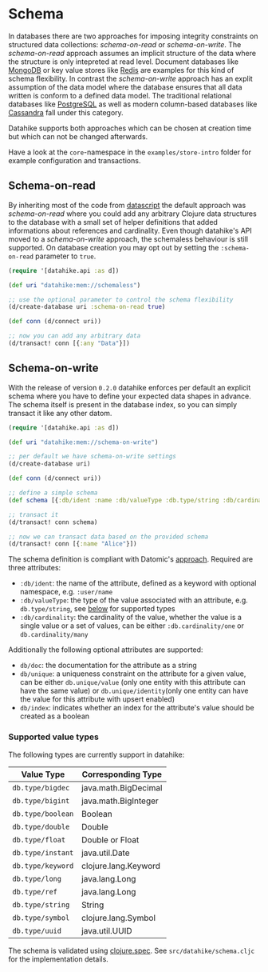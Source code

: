 # Schema
In databases there are two approaches for imposing integrity constraints on
structured data collections: *schema-on-read* or *schema-on-write*. 
The *schema-on-read* approach assumes an implicit structure of the data where
the structure is only intepreted at read level. Document databases like 
[MongoDB](https://www.mongodb.com/) or key value stores like 
[Redis](https://redis.io/) are examples for this kind of schema flexibility. In
contrast the *schema-on-write* approach has an explit assumption of the data 
model where the database ensures that all data written is conform to a defined 
data model. The traditional relational databases like 
[PostgreSQL](https://www.postgresql.org/) as well as modern column-based 
databases like [Cassandra](https://cassandra.apache.org/) fall under this 
category.

Datahike supports both approaches which can be chosen at creation time but which can
not be changed afterwards.

Have a look at the `core`-namespace in the `examples/store-intro` folder for
example configuration and transactions. 

## Schema-on-read
By inheriting most of the code from
[datascript](https://github.com/tonsky/datascript) the default approach was
*schema-on-read* where you could add any arbitrary Clojure data structures to
the database with a small set of helper definitions that added informations
about references and cardinality. Even though datahike's API moved to a
*schema-on-write* approach, the schemaless behaviour is still supported. On
database creation you may opt out by setting the `:schema-on-read` parameter to `true`.

```clojure
(require '[datahike.api :as d])

(def uri "datahike:mem://schemaless")

;; use the optional parameter to control the schema flexibility
(d/create-database uri :schema-on-read true)

(def conn (d/connect uri))

;; now you can add any arbitrary data
(d/transact! conn [{:any "Data"}])
```


## Schema-on-write
With the release of version `0.2.0` datahike enforces per default an explicit
schema where you have to define your expected data shapes in advance. The 
schema itself is present in the database index, so you can simply transact it
like any other datom.

```clojure
(require '[datahike.api :as d])

(def uri "datahike:mem://schema-on-write")

;; per default we have schema-on-write settings
(d/create-database uri)

(def conn (d/connect uri))

;; define a simple schema
(def schema [{:db/ident :name :db/valueType :db.type/string :db/cardinality :db.cardinality/one}])

;; transact it
(d/transact! conn schema)

;; now we can transact data based on the provided schema
(d/transact! conn [{:name "Alice"}])
```

The schema definition is compliant with Datomic's 
[approach](https://docs.datomic.com/on-prem/schema.html). Required are three 
attributes: 
- `:db/ident`: the name of the attribute, defined as a keyword with optional
  namespace, e.g. `:user/name`
- `:db/valueType`: the type of the value associated with an attribute, e.g. `db.type/string`, see
  [below](#supported-value-types) for supported types
- `:db/cardinality`: the cardinality of the value, whether the value is a single
  value or a set of values, can be either `:db.cardinality/one` or `db.cardinality/many`

Additionally the following optional attributes are supported:
- `db/doc`: the documentation for the attribute as a string
- `db/unique`: a uniqueness constraint on the attribute for a given value, can
  be either `db.unique/value` (only one entity with this attribute can have the same value) or `db.unique/identity`(only one entity can have
  the value for this attribute with upsert enabled)
- `db/index`: indicates whether an index for the attribute's value should be
  created as a boolean

### Supported value types
The following types are currently support in datahike:

| Value Type | Corresponding Type |
| --- | --- |
| `db.type/bigdec` | java.math.BigDecimal | 
| `db.type/bigint` | java.math.BigInteger |
| `db.type/boolean` | Boolean |
| `db.type/double` | Double |
| `db.type/float` | Double or Float |
| `db.type/instant` | java.util.Date |
| `db.type/keyword` | clojure.lang.Keyword |
| `db.type/long` | java.lang.Long|
| `db.type/ref` | java.lang.Long |
| `db.type/string` | String |
| `db.type/symbol` | clojure.lang.Symbol |
| `db.type/uuid` | java.util.UUID |

The schema is validated using [clojure.spec](https://clojure.org/guides/spec).
See `src/datahike/schema.cljc` for the implementation details.

